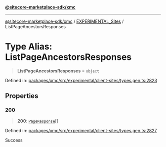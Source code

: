 [**@sitecore-marketplace-sdk/xmc**](../../../../README.md)

***

[@sitecore-marketplace-sdk/xmc](../../../../README.md) / [EXPERIMENTAL\_Sites](../README.md) / ListPageAncestorsResponses

# Type Alias: ListPageAncestorsResponses

> **ListPageAncestorsResponses** = `object`

Defined in: [packages/xmc/src/experimental/client-sites/types.gen.ts:2823](https://github.com/Sitecore/marketplace-sdk/blob/main/packages/xmc/src/experimental/client-sites/types.gen.ts#L2823)

## Properties

### 200

> **200**: [`PageResponse`](PageResponse.md)[]

Defined in: [packages/xmc/src/experimental/client-sites/types.gen.ts:2827](https://github.com/Sitecore/marketplace-sdk/blob/main/packages/xmc/src/experimental/client-sites/types.gen.ts#L2827)

Success
